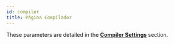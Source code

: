 ```yaml
---
id: compiler
title: Página Compilador
---
```


These parameters are detailed in the [**Compiler Settings**](../Project/compiler.md#compiler-settings) section.

